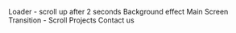 Loader - scroll up after 2 seconds
Background effect
Main Screen
Transition - Scroll
Projects
Contact us

